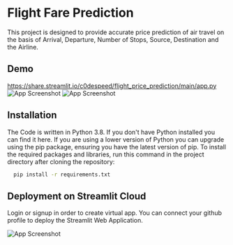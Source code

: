 
# Flight Fare Prediction

This project is designed to provide accurate price prediction of
air travel on the basis of Arrival, Departure, Number of Stops,
Source, Destination and the Airline.
## Demo
https://share.streamlit.io/c0despeed/flight_price_prediction/main/app.py
![App Screenshot](https://drive.google.com/file/d/1K8fyZBR4X99Afot2QtdpjmOuXWxNRXnG/view?usp=sharing)
![App Screenshot](https://drive.google.com/file/d/1INWGcdBj-aoGHUs3hE47MOgmWU0IzrzT/view?usp=sharing)

## Installation

The Code is written in Python 3.8. If you don't have Python installed you can find it here. If you are using a lower version of Python you can upgrade using the pip package, ensuring you have the latest version of pip. To install the required packages and libraries, run this command in the project directory after cloning the repository:

```bash
  pip install -r requirements.txt
```
    
## Deployment on Streamlit Cloud

Login or signup in order to create virtual app. You can
connect your github profile to deploy the Streamlit Web Application.

![App Screenshot](https://drive.google.com/file/d/1vZ8x1FgdE4DULdTYCP1skRvhXIB6JQVj/view?usp=sharing)

